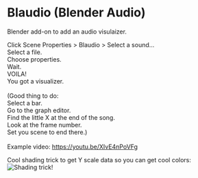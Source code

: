 # Blaudio (Blender Audio)

Blender add-on to add an audio visulaizer.

Click Scene Properties > Blaudio > Select a sound... <br>
Select a file.<br>
Choose properties.<br>
Wait.<br>
VOILA!<br>
You got a visualizer.<br>
<br>
(Good thing to do:<br>
Select a bar.<br>
Go to the graph editor.<br>
Find the little X at the end of the song.<br>
Look at the frame number.<br>
Set you scene to end there.)<br>
<br>
Example video: https://youtu.be/XIvE4nPoVFg

Cool shading trick to get Y scale data so you can get cool colors:
![Shading trick!](https://i.imgur.com/K1rHb4E.png)
